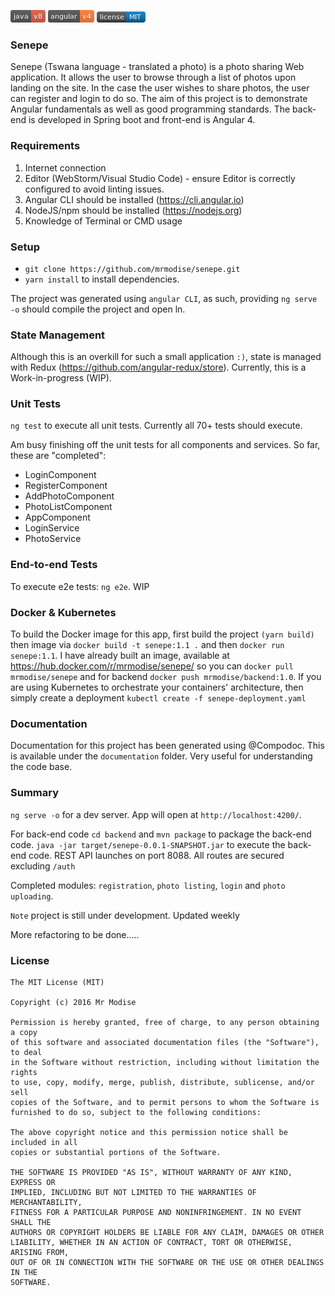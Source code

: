 [![Packagist](badges/java-v8-red.png)]()  [![Packagist](badges/angular-v4-orange.png)]() [![Badges](badges/orm.png)]()

### Senepe
Senepe (Tswana language - translated a photo) is a photo sharing Web application. It allows the user to browse through a list of photos upon landing on the site. 
In the case the user wishes to share photos, the user can register and login to do so. The aim of this project is to demonstrate Angular fundamentals as well as good programming standards. 
The back-end is developed in Spring boot and front-end is Angular 4. 

### Requirements
1. Internet connection
2. Editor (WebStorm/Visual Studio Code) - ensure Editor is correctly configured to avoid linting issues.
3. Angular CLI should be installed (https://cli.angular.io)
4. NodeJS/npm should be installed (https://nodejs.org)
5. Knowledge of Terminal or CMD usage

### Setup

- ```git clone https://github.com/mrmodise/senepe.git```
- ``yarn install`` to install dependencies. 

The project was generated using ``angular CLI``, as such, providing ``ng serve -o`` should compile the project and open ln.

### State Management
Although this is an overkill for such a small application ``:)``, state is managed with Redux (https://github.com/angular-redux/store). Currently, this is a Work-in-progress (WIP).

### Unit Tests
```ng test``` to execute all unit tests. Currently all 70+ tests should execute.

Am busy finishing off the unit tests for all components and services. So far, these are "completed":

- LoginComponent
- RegisterComponent
- AddPhotoComponent
- PhotoListComponent
- AppComponent
- LoginService
- PhotoService

### End-to-end Tests
To execute e2e tests: ```ng e2e```. WIP

### Docker & Kubernetes
To build the Docker image for this app, first build the project ``(yarn build)`` then image via ``docker build -t senepe:1.1 .`` and then ``docker run senepe:1.1``.
 I have already built an image, available at 
  https://hub.docker.com/r/mrmodise/senepe/ so you can ``docker pull mrmodise/senepe`` and for backend ``docker push mrmodise/backend:1.0``. If you are using Kubernetes to orchestrate your containers' architecture, then simply create a deployment ``kubectl create -f senepe-deployment.yaml`` 
 

### Documentation
Documentation for this project has been generated using @Compodoc. This is available under the `documentation` folder. Very useful for understanding the code base.

### Summary 

`ng serve -o` for a dev server. App will open at `http://localhost:4200/`. 

For back-end code `cd backend` and `mvn package` to package the back-end code. ``java -jar target/senepe-0.0.1-SNAPSHOT.jar`` to execute the back-end code. REST API launches on port 8088. All routes are secured excluding `/auth`

Completed modules: `registration`, `photo listing`, `login` and `photo uploading`.

`Note` project is still under development. Updated weekly

More refactoring to be done.....

### License
```
The MIT License (MIT)

Copyright (c) 2016 Mr Modise

Permission is hereby granted, free of charge, to any person obtaining a copy
of this software and associated documentation files (the "Software"), to deal
in the Software without restriction, including without limitation the rights
to use, copy, modify, merge, publish, distribute, sublicense, and/or sell
copies of the Software, and to permit persons to whom the Software is
furnished to do so, subject to the following conditions:

The above copyright notice and this permission notice shall be included in all
copies or substantial portions of the Software.

THE SOFTWARE IS PROVIDED "AS IS", WITHOUT WARRANTY OF ANY KIND, EXPRESS OR
IMPLIED, INCLUDING BUT NOT LIMITED TO THE WARRANTIES OF MERCHANTABILITY,
FITNESS FOR A PARTICULAR PURPOSE AND NONINFRINGEMENT. IN NO EVENT SHALL THE
AUTHORS OR COPYRIGHT HOLDERS BE LIABLE FOR ANY CLAIM, DAMAGES OR OTHER
LIABILITY, WHETHER IN AN ACTION OF CONTRACT, TORT OR OTHERWISE, ARISING FROM,
OUT OF OR IN CONNECTION WITH THE SOFTWARE OR THE USE OR OTHER DEALINGS IN THE
SOFTWARE.

```
